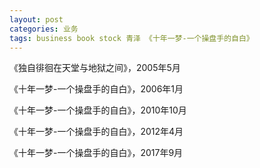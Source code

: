 ```yaml
---
layout: post
categories: 业务
tags: business book stock 青泽 《十年一梦-一个操盘手的自白》
---
```




《独自徘徊在天堂与地狱之间》，2005年5月

《十年一梦-一个操盘手的自白》，2006年1月

《十年一梦-一个操盘手的自白》，2010年10月

《十年一梦-一个操盘手的自白》，2012年4月

《十年一梦-一个操盘手的自白》，2017年9月